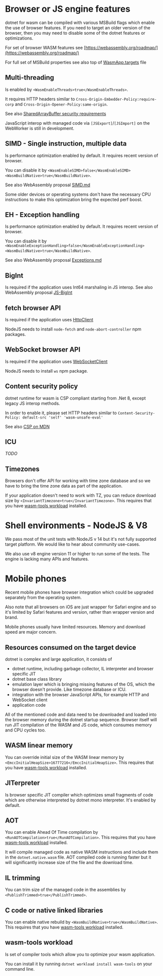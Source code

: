 # Browser or JS engine features

dotnet for wasm can be compiled with various MSBuild flags which enable the use of browser features. If you need to target an older version of the browser, then you may need to disable some of the dotnet features or optimizations.

For set of browser WASM features see [https://webassembly.org/roadmap/](https://webassembly.org/roadmap/)

For full set of MSBuild properties see also top of [WasmApp.targets](./build/WasmApp.targets) file

## Multi-threading

Is enabled by `<WasmEnableThreads>true</WasmEnableThreads>`.

It requires HTTP headers similar to `Cross-Origin-Embedder-Policy:require-corp` and `Cross-Origin-Opener-Policy:same-origin`.

See also [SharedArrayBuffer security requirements](https://developer.mozilla.org/en-US/docs/Web/JavaScript/Reference/Global_Objects/SharedArrayBuffer#security_requirements)

JavaScript interop with managed code via `[JSExport]`/`[JSImport]` on the WebWorker is still in development.

## SIMD - Single instruction, multiple data

Is performance optimization enabled by default. It requires recent version of browser.

You can disable it by `<WasmEnableSIMD>false</WasmEnableSIMD><WasmBuildNative>true</WasmBuildNative>`.

See also WebAssembly proposal [SIMD.md](https://github.com/WebAssembly/simd/blob/master/proposals/simd/SIMD.md)

Some older devices or operating systems don't have the necessary CPU instructions to make this optimization bring the expected perf boost.

## EH - Exception handling
Is performance optimization enabled by default. It requires recent version of browser.

You can disable it by `<WasmEnableExceptionHandling>false</WasmEnableExceptionHandling><WasmBuildNative>true</WasmBuildNative>`.

See also WebAssembly proposal [Exceptions.md](https://github.com/WebAssembly/exception-handling/blob/master/proposals/exception-handling/Exceptions.md)

## BigInt
Is required if the application uses Int64 marshaling in JS interop.
See also WebAssembly proposal [JS-BigInt](https://github.com/WebAssembly/JS-BigInt-integration)

## fetch browser API

Is required if the application uses [HttpClient](https://learn.microsoft.com/en-us/dotnet/api/system.net.http.httpclient)

NodeJS needs to install `node-fetch` and `node-abort-controller` npm packages.

## WebSocket browser API

Is required if the application uses [WebSocketClient](https://learn.microsoft.com/en-us/dotnet/api/system.net.websockets.clientwebsocket)

NodeJS needs to install `ws` npm package.

## Content security policy

dotnet runtime for wasm is CSP compliant starting from .Net 8, except legacy JS interop methods.

In order to enable it, please set HTTP headers similar to `Content-Security-Policy: default-src 'self' 'wasm-unsafe-eval'`

See also [CSP on MDN](https://developer.mozilla.org/en-US/docs/Web/HTTP/CSP)

## ICU

_TODO_

## Timezones

Browsers don't offer API for working with time zone database and so we have to bring the time zone data as part of the application. 

If your application doesn't need to work with TZ, you can reduce download size by `<InvariantTimezone>true</InvariantTimezone>`.
This requires that you have [wasm-tools workload](#wasm-tools-workload) installed.

# Shell environments - NodeJS & V8
We pass most of the unit tests with NodeJS v 14 but it's not fully supported target platform. We would like to hear about community use-cases.

We also use v8 engine version 11 or higher to run some of the tests. The engine is lacking many APIs and features.

# Mobile phones

Recent mobile phones have browser integration which could be upgraded separately from the operating system.

Also note that all browsers on iOS are just wrapper for Safari engine and so it's limited by Safari features and version, rather than wrapper version and brand.

Mobile phones usually have limited resources. Memory and download speed are major concern.

## Resources consumed on the target device

dotnet is complex and large application, it consists of
- dotnet runtime, including garbage collector, IL interpreter and browser specific JIT
- dotnet base class library
- emulation layer which is bringing missing features of the OS, which the browser doesn't provide. Like timezone database or ICU.
- integration with the browser JavaScript APIs, for example HTTP and WebSocket client
- application code

All of the mentioned code and data need to be downloaded and loaded into the browser memory during the dotnet startup sequence. 
Browser itself will run JIT compilation of the WASM and JS code, which consumes memory and CPU cycles too.

## WASM linear memory

You can override initial size of the WASM linear memory by `<EmccInitialHeapSize>16777216</EmccInitialHeapSize>`.
This requires that you have [wasm-tools workload](#wasm-tools-workload) installed.

## JITerpreter

Is browser specific JIT compiler which optimizes small fragments of code which are otherwise interpreted by dotnet mono interpreter. It's enabled by default.

## AOT

You can enable Ahead Of Time compilation by `<RunAOTCompilation>true</RunAOTCompilation>`.
This requires that you have [wasm-tools workload](#wasm-tools-workload) installed.

It will compile managed code as native WASM instructions and include them in the `dotnet.native.wasm` file. 
AOT compiled code is running faster but it will significantly increase size of the file and the download time.

## IL trimming

You can trim size of the managed code in the assemblies by `<PublishTrimmed>true</PublishTrimmed>`.

## C code or native linked libraries

You can enable native rebuild by `<WasmBuildNative>true</WasmBuildNative>`.
This requires that you have [wasm-tools workload](#wasm-tools-workload) installed.

## wasm-tools workload

Is set of compiler tools which allow you to optimize your wasm application.

You can install it by running `dotnet workload install wasm-tools` on your command line.